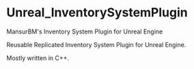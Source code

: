# Unreal_InventorySystemPlugin
MansurBM's Inventory System Plugin for Unreal Engine

Reusable Replicated Inventory System Plugin for Unreal Engine.

Mostly written in C++.

